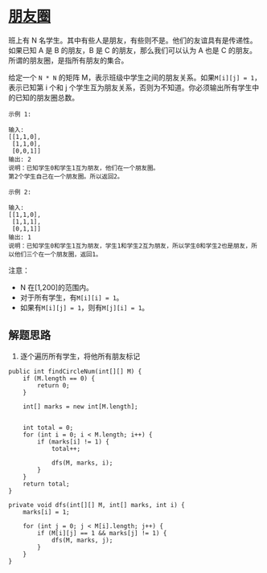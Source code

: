 # [朋友圈](https://leetcode-cn.com/explore/interview/card/bytedance/243/array-and-sorting/1036/)

班上有 N 名学生。其中有些人是朋友，有些则不是。他们的友谊具有是传递性。如果已知 A 是 B 的朋友，B 是 C 的朋友，那么我们可以认为 A 也是 C 的朋友。所谓的朋友圈，是指所有朋友的集合。

给定一个 `N * N` 的矩阵 M，表示班级中学生之间的朋友关系。如果`M[i][j] = 1`，表示已知第 i 个和 j 个学生互为朋友关系，否则为不知道。你必须输出所有学生中的已知的朋友圈总数。

```
示例 1:

输入:
[[1,1,0],
 [1,1,0],
 [0,0,1]]
输出: 2
说明：已知学生0和学生1互为朋友，他们在一个朋友圈。
第2个学生自己在一个朋友圈。所以返回2。
```

```
示例 2:

输入:
[[1,1,0],
 [1,1,1],
 [0,1,1]]
输出: 1
说明：已知学生0和学生1互为朋友，学生1和学生2互为朋友，所以学生0和学生2也是朋友，所以他们三个在一个朋友圈，返回1。
```

注意：

- N 在[1,200]的范围内。
- 对于所有学生，有`M[i][i] = 1`。
- 如果有`M[i][j] = 1`，则有`M[j][i] = 1`。

## 解题思路

  1. 逐个遍历所有学生，将他所有朋友标记

```
public int findCircleNum(int[][] M) {
    if (M.length == 0) {
        return 0;
    }

    int[] marks = new int[M.length];


    int total = 0;
    for (int i = 0; i < M.length; i++) {
        if (marks[i] != 1) {
            total++;

            dfs(M, marks, i);
        }
    }
    return total;
}

private void dfs(int[][] M, int[] marks, int i) {
    marks[i] = 1;

    for (int j = 0; j < M[i].length; j++) {
        if (M[i][j] == 1 && marks[j] != 1) {
            dfs(M, marks, j);
        }
    }
}
```
